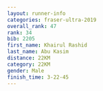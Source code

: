 ```yaml
---
layout: runner-info 
categories: fraser-ultra-2019 
overall_rank: 47
rank: 34
bib: 2205
first_name: Khairul Rashid
last_name: Abu Kasim
distance: 22KM
category: 22KM
gender: Male
finish_time: 3-22-45
---
```

